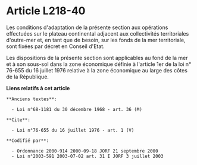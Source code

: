 # Article L218-40

Les conditions d'adaptation de la présente section aux opérations effectuées sur le plateau continental adjacent aux
collectivités territoriales d'outre-mer et, en tant que de besoin, sur les fonds de la mer territoriale, sont fixées par
décret en Conseil d'Etat. 

Les dispositions de la présente section sont applicables au fond de la mer et à son sous-sol dans la zone économique définie
à l'article 1er de la loi n° 76-655 du 16 juillet 1976 relative à la zone économique au large des côtes de la République.

**Liens relatifs à cet article**

	**Anciens textes**:

	  - Loi n°68-1181 du 30 décembre 1968 - art. 36 (M)

	**Cite**:

	  - Loi n°76-655 du 16 juillet 1976 - art. 1 (V)

	**Codifié par**:

	  - Ordonnance 2000-914 2000-09-18 JORF 21 septembre 2000
	  - Loi n°2003-591 2003-07-02 art. 31 I JORF 3 juillet 2003
